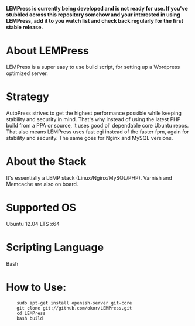 **LEMPress is currently being developed and is not ready for use. If you've stubbled across this repository somehow and your interested in using LEMPress, add it to you watch list and check back regularly for the first stable release.**

About LEMPress
=========
  LEMPress is a super easy to use build script, for setting up a Wordpress optimized server. 

Strategy
=====
  AutoPress strives to get the highest performance possible while keeping stability and security in mind. That's why instead of using the latest PHP build from a PPA or source, it uses good ol' dependable core Ubuntu repos. That also means LEMPress uses fast cgi instead of the faster fpm, again for stability and security. The same goes for Nginx and MySQL versions.

About the Stack
==========
  It's essentially a LEMP stack (Linux/Nginx/MySQL/PHP).
  Varnish and Memcache are also on board.

Supported OS
=========
  Ubuntu 12.04 LTS x64

Scripting Language
============
  Bash

How to Use:
========
        sudo apt-get install openssh-server git-core
        git clone git://github.com/okor/LEMPress.git
        cd LEMPress
        bash build

